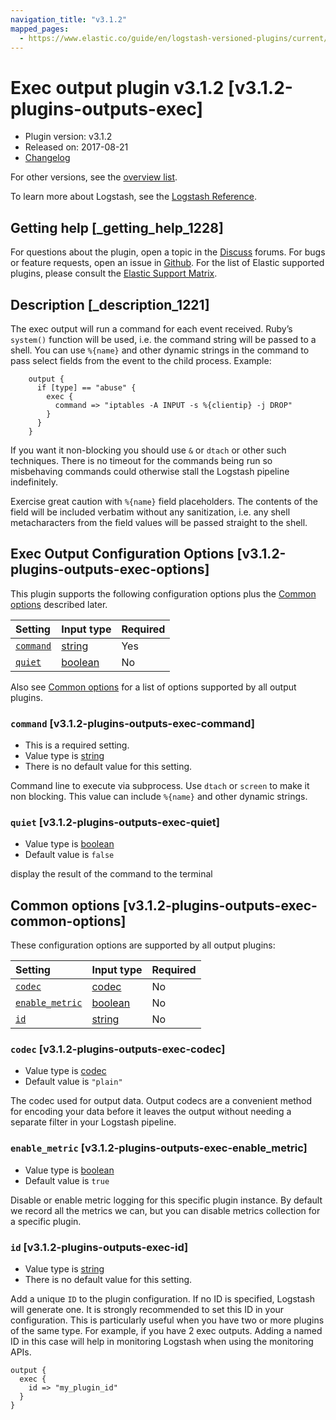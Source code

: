 ```yaml
---
navigation_title: "v3.1.2"
mapped_pages:
  - https://www.elastic.co/guide/en/logstash-versioned-plugins/current/v3.1.2-plugins-outputs-exec.html
---
```


# Exec output plugin v3.1.2 [v3.1.2-plugins-outputs-exec]

* Plugin version: v3.1.2
* Released on: 2017-08-21
* [Changelog](https://github.com/logstash-plugins/logstash-output-exec/blob/v3.1.2/CHANGELOG.md)

For other versions, see the [overview list](output-exec-index.md).

To learn more about Logstash, see the [Logstash Reference](https://www.elastic.co/guide/en/logstash/current/index.html).

## Getting help [_getting_help_1228]

For questions about the plugin, open a topic in the [Discuss](http://discuss.elastic.co) forums. For bugs or feature requests, open an issue in [Github](https://github.com/logstash-plugins/logstash-output-exec). For the list of Elastic supported plugins, please consult the [Elastic Support Matrix](https://www.elastic.co/support/matrix#matrix_logstash_plugins).

## Description [_description_1221]

The exec output will run a command for each event received. Ruby’s `system()` function will be used, i.e. the command string will be passed to a shell. You can use `%{name}` and other dynamic strings in the command to pass select fields from the event to the child process. Example:

```
    output {
      if [type] == "abuse" {
        exec {
          command => "iptables -A INPUT -s %{clientip} -j DROP"
        }
      }
    }
```

If you want it non-blocking you should use `&` or `dtach` or other such techniques. There is no timeout for the commands being run so misbehaving commands could otherwise stall the Logstash pipeline indefinitely.

Exercise great caution with `%{name}` field placeholders. The contents of the field will be included verbatim without any sanitization, i.e. any shell metacharacters from the field values will be passed straight to the shell.

## Exec Output Configuration Options [v3.1.2-plugins-outputs-exec-options]

This plugin supports the following configuration options plus the [Common options](v3-1-2-plugins-outputs-exec.md#v3.1.2-plugins-outputs-exec-common-options) described later.

| Setting | Input type | Required |
| :- | :- | :- |
| [`command`](v3-1-2-plugins-outputs-exec.md#v3.1.2-plugins-outputs-exec-command) | [string](/lsr/value-types.md#string) | Yes |
| [`quiet`](v3-1-2-plugins-outputs-exec.md#v3.1.2-plugins-outputs-exec-quiet) | [boolean](/lsr/value-types.md#boolean) | No |

Also see [Common options](v3-1-2-plugins-outputs-exec.md#v3.1.2-plugins-outputs-exec-common-options) for a list of options supported by all output plugins.

### `command` [v3.1.2-plugins-outputs-exec-command]

* This is a required setting.
* Value type is [string](/lsr/value-types.md#string)
* There is no default value for this setting.

Command line to execute via subprocess. Use `dtach` or `screen` to make it non blocking. This value can include `%{name}` and other dynamic strings.

### `quiet` [v3.1.2-plugins-outputs-exec-quiet]

* Value type is [boolean](/lsr/value-types.md#boolean)
* Default value is `false`

display the result of the command to the terminal

## Common options [v3.1.2-plugins-outputs-exec-common-options]

These configuration options are supported by all output plugins:

| Setting | Input type | Required |
| :- | :- | :- |
| [`codec`](v3-1-2-plugins-outputs-exec.md#v3.1.2-plugins-outputs-exec-codec) | [codec](/lsr/value-types.md#codec) | No |
| [`enable_metric`](v3-1-2-plugins-outputs-exec.md#v3.1.2-plugins-outputs-exec-enable_metric) | [boolean](/lsr/value-types.md#boolean) | No |
| [`id`](v3-1-2-plugins-outputs-exec.md#v3.1.2-plugins-outputs-exec-id) | [string](/lsr/value-types.md#string) | No |

### `codec` [v3.1.2-plugins-outputs-exec-codec]

* Value type is [codec](/lsr/value-types.md#codec)
* Default value is `"plain"`

The codec used for output data. Output codecs are a convenient method for encoding your data before it leaves the output without needing a separate filter in your Logstash pipeline.

### `enable_metric` [v3.1.2-plugins-outputs-exec-enable_metric]

* Value type is [boolean](/lsr/value-types.md#boolean)
* Default value is `true`

Disable or enable metric logging for this specific plugin instance. By default we record all the metrics we can, but you can disable metrics collection for a specific plugin.

### `id` [v3.1.2-plugins-outputs-exec-id]

* Value type is [string](/lsr/value-types.md#string)
* There is no default value for this setting.

Add a unique `ID` to the plugin configuration. If no ID is specified, Logstash will generate one. It is strongly recommended to set this ID in your configuration. This is particularly useful when you have two or more plugins of the same type. For example, if you have 2 exec outputs. Adding a named ID in this case will help in monitoring Logstash when using the monitoring APIs.

```
output {
  exec {
    id => "my_plugin_id"
  }
}
```
